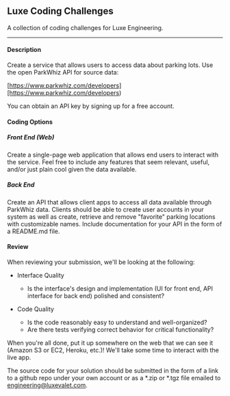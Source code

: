 ## Luxe Coding Challenges

A collection of coding challenges for Luxe Engineering.

***
#### Description
Create a service that allows users to access data about parking lots. Use the open ParkWhiz API for source data:

[https://www.parkwhiz.com/developers][https://www.parkwhiz.com/developers)

You can obtain an API key by signing up for a free account.

#### Coding Options
##### Front End (Web)
Create a single-page web application that allows end users to interact with the service. Feel free to include any features that seem relevant, useful, and/or just plain cool given the data available.


##### Back End
Create an API that allows client apps to access all data available through ParkWhiz data. Clients should be able to create user accounts in your system as well as create, retrieve and remove "favorite" parking locations with customizable names. Include documentation for your API in the form of a README.md file.

#### Review
When reviewing your submission, we'll be looking at the following:
- Interface Quality
  - Is the interface's design and implementation (UI for front end, API interface for back end) polished and consistent?

- Code Quality
  - Is the code reasonably easy to understand and well-organized?
  - Are there tests verifying correct behavior for critical functionality?


When you're all done, put it up somewhere on the web that we can see it (Amazon S3 or EC2, Heroku, etc.)! We'll take some time to interact with the live app.

The source code for your solution should be submitted in the form of a link to a github repo under your own account or as a *.zip or *.tgz file emailed to [engineering@luxevalet.com](mailto:engineering@luxevalet.com).
